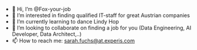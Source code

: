 - 👋 Hi, I’m @Fox-your-job
- 👀 I’m interested in finding qualified IT-staff for great Austrian companies
- 🌱 I’m currently learning to dance Lindy Hop
- 💞️ I’m looking to collaborate on finding a job for you (Data Engineering, AI Developer, Data Architect,..)
- 📫 How to reach me: sarah.fuchs@at.experis.com

<!---
Fox-your-job/Fox-your-job is a ✨ special ✨ repository because its `README.md` (this file) appears on your GitHub profile.
You can click the Preview link to take a look at your changes.
--->
